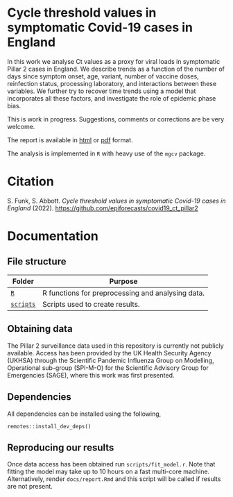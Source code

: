 # Cycle threshold values in symptomatic Covid-19 cases in England

In this work we analyse Ct values as a proxy for viral loads in symptomatic Pillar 2 cases in England. We describe trends as a function of the number of days since symptom onset, age, variant, number of vaccine doses, reinfection status, processing laboratory, and interactions between these variables. We further try to recover time trends using a model that incorporates all these factors, and investigate the role of epidemic phase bias.

This is work in progress. Suggestions, comments or corrections are be very welcome.

The report is available in [html](https://epiforecasts.io/covid19_ct_pillar2/report) or [pdf](https://epiforecasts.io/covid19_ct_pillar2/report.pdf) format.

The analysis is implemented in `R` with heavy use of the `mgcv` package.

# Citation

S. Funk, S. Abbott. _Cycle threshold values in symptomatic Covid-19 cases in England_ (2022). https://github.com/epiforecasts/covid19_ct_pillar2

# Documentation

## File structure

Folder | Purpose
---|---
[`R`](R/) | R functions for preprocessing and analysing data.
[`scripts`](scripts/) | Scripts used to create results.

## Obtaining data

The Pillar 2 surveillance data used in this repository is currently not publicly available. Access has been provided by the UK Health Security Agency (UKHSA) through the Scientific Pandemic Influenza Group on Modelling, Operational sub-group (SPI-M-O) for the Scientific Advisory Group for Emergencies (SAGE), where this work was first presented.

## Dependencies

All dependencies can be installed using the following,

```{r}
remotes::install_dev_deps()
```

## Reproducing our results

Once data access has been obtained run `scripts/fit_model.r`. Note that fitting the model may take up to 10 hours on a fast multi-core machine. Alternatively, render `docs/report.Rmd` and this script will be called if results are not present.
